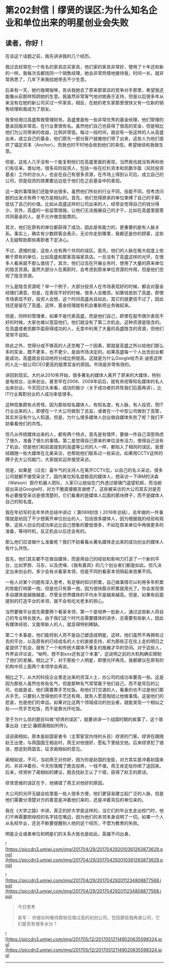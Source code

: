 # 第202封信丨缪贤的误区:为什么知名企业和单位出来的明星创业会失败

## 读者，你好！

在谈这个话题之前，我先讲讲我的几个经历。

我过去经常在一个有名的家具店买家具，他们家的家具非常好，使用了十年还和新的一样。我每次去都找同一个销售经理，她会非常热情地接待我，时间一长，就非常熟悉了，几年下来我给她带去不少生意。

后来有一天，她约我喝咖啡，告诉我她去了原来那家店的竞争对手那里，希望我还能像从前那样照顾她的生意。我虽然非常客气地对她表示支持，但是以后很多年从来没有在她的新公司买过一件家具，相反，在她的老东家那里很快又有一位新的销售经理和我成为了朋友。

我曾经用过高盛帮我管理财务。高盛里面有一些非常优秀的基金经理，他们管理的基金回报非常高，在行业里很有名。虽然他们自己也获得了很高的奖金，但是相比他们为公司带来的收益，比例非常低。每过一段时间，就会有一些这样的人从高盛出来，成立自己的基金，他们原先一部分客户就被他们带了出来，这些人为他们提供了锚定资本（Anchor）。而我也时不时地会收到他们的来信，希望继续和我做生意。

但是，这些人几乎没有一个能复制他们在高盛里面的表现，当然我也就没有再和他们有往来。类似地，很多风险投资人，包括一些在红杉资本和凯鹏华盈（风险投资基金）工作的合伙人，也会在自己有很多资源，在市场上得到认可后，成立自己的公司，但是投资的效果要远远低于他们在之前基金中的表现。

这一类的事情我们还能举出很多。虽然他们所处的行业不同，技能不同，但考虑问题的出发点有两个地方是相似的。首先，他们觉得原来的单位束缚了自己的手脚，低估了自己的价值。比如从高盛这样的公司出来的人，经常会觉得自己的钱分得少。另外，高盛的一些监管措施，让他们无法施展自己的才干，比如在高盛里面管共同基金的人，是不允许做空股票的。

其次，他们在原有的单位都获得了成功，因此是有能力的，更重要的是有人脉关系。事实上，确实有少数顾客会表示，无论你走到哪里，我都还是你的顾客，这些人无疑帮助那些离职者下定决心。

不过，遗憾的是，这些人也有两个共同的误区。首先，他们的人脉在极大程度上依赖于原有的单位，比如高盛和那家高端家具店。一旦没有了高盛这样的光环，在很多人看来就不那么值钱了。其次，他们过去在开展业务时，使用了大量的原来单位的隐含资源。虽然大部分人在离职时，会考虑到原来单位资源的作用，但是他们忽视了隐含资源。

什么是隐含资源呢？举一个例子，大部分投资人在市场表现好的时候，都会对基金经理们满意。但是，在表现不好的时候，很多人会撤资。如果钱放到了高盛，即使市场表现不好，投资人会想，这个时间高盛尚且如此，其它的就更信不过了，因此钱还是留在了高盛。这样，基金经理就有机会重新把业务做起来。

但是，同样的管理者，如果不是代表高盛，而是他们自己，即使在股市偶尔表现不好的时候，大家也难以宽容他们，他们就没有了第二次机会。这种资源是隐含的。在高盛或者凯鹏华盈获得成功的人，无意中利用了大量的高盛隐含的资源，但他们常常不自知。

除此之外，觉得分成不够高的人还忽略了一个因素，那就是高盛之所以给他们那么多的奖金，既不更多，也不更少，是由市场决定的。如果高盛每一个人出去创业都能成功，高盛就会自动地将分成比例提高。这就是为什么Google给杰夫·迪恩这样的人比一般公司CEO更高的股票奖金的原因。市场是非常有效的。

讲回到现实。大约从2010年开始，很多著名的媒体人离开了原来的大媒体，特别是电视台，出来创业。甚至早在2008、2009年前后，就有央视等知名媒体的名人出来创业。今天回过头来看，成功的极少（关于成功者的共性我们后面再讲），比IT行业离职创业的人成功率低很多。

这种现象颇有点奇怪，因为那些知名媒体人，有知名度，有人脉，有人投资，而IT行业出来的人，即便在一个大公司做到了总监，或者在一个中型公司做到了高管，其实并没有什么人知道。但是，为什么很多媒体人创业做自媒体失败了呢？我们不妨看看他们的共性。

但凡从传统媒体出来的人，都有两个特点，首先是有情怀，要做一件自己深思熟虑了很久，准备了很久的事情。第二是觉得自己原来的单位没有活力，使得自己没有了机会。但是他们和前面提到的高盛等公司的人一样，都陷入了相同的误区。我曾经跟随一些大媒体在北美采访，也帮助他们联系过一些采访。如果用CCTV这样的牌子去大公司敲门，大家就欢迎并接受采访。

但是，如果是（过去）最牛气的主持人在离开CCTV后，以自己的名义采访，很多公司就都不接受采访了。国内某位知名度极高的媒体人，想采访一下IBM的沃森（Watson）医疗机器人团队，人家只让她站在门外透过玻璃门遥望机柜，而当她提出采访Google时，对方干脆直接婉言谢绝了。这些被采访的大公司其实对是否有必要接受采访是很清楚的，它们看重的是媒体人后面的那块牌子，而不是媒体人自己的知名度。

我在年初写的去年年终总结中讲过（ 第089封信丨2016年总结），去年做的一件事情就是劝回了不少想离开单位创业的人，包括很多媒体人，因为根据我的经验和观察，这些人创业的成功率远比自己想象的要低很多，不如在原来单位中再做更多的准备，等待时机，反正机会以后还会有的。

那么他们应该做什么准备呢？我们不妨看看从著名媒体走出来的成功创业的媒体人有什么共性。

首先，他们其实都不在做自媒体，而是用自己的经验和影响力打造了一个新的平台，比如罗胖、马东，以及虎嗅、《我有嘉宾》的几个创业者们都是如此。但凡决定出来创业的，多少会有点看家本领，但是不同的看家本领用起来效果不同。

一些人对某个问题有深入思考，有足够的知识积累，自己做事情可以利用多年积累的势能打响第一炮，但是也只有第一炮，因为很快那点积累就用光了。你会发现很多自媒体是越做越差，尽管全世界媒体的平均水平是越来越高。但是，如果有前面提到的打造平台的本领，就不会有吃光老本的担心。

当然要做平台首先需要两个看家本领，第一个是培养一批新人，通过这些新人将自己的专业特长放大。由于我们这个时代总需要媒体的进步，总需要有些新人，因此有媒体经验，又能带新人的人，就显得特别稀缺。

第二个本事是，他们能将别人而不是自己塑造成明星。这样，他们虽然不再拥有过去的平台，以及原有的已经成名的人士的直接支持，却为那些正在往上走的明日之星提供了机会，就有了一个和传统大媒体不重复的施展才华的空间。对于这些人，外界会评论说，“呦呵，想不到xxx还有这个本事”，这说明之前的大机构确实限制了他们的发展。相比之下，对于那些个人明星，即便光环再亮，我都建议在原有的机构中将上面两个本领学会再说。

相比之下，从大的科技企业里走出来的资深人士，办公司的成功率要高一些。这是因为那些人虽然也有些名气，但是那种名气常常属于他们自己，而不是背后的公司，也就是说，他们需要靠手艺吃饭。和他们打交道的人，看重的也不过是他们那点手艺。只要别人觉得他的手艺还有用，就有人愿意掏钱让他做事情。这是他们的悲哀，也是他们的幸运。如果对比这两个领域成功的创业者，就能发现一个相似之处——凭手艺吃饭，而不是靠光环吃饭。

至于为什么信的题目叫做“缪贤的误区”，就要讲讲一个战国时期的故事了，这个故事出自《史记·廉颇蔺相如列传》。

话说蔺相如，原本是赵国宦者令（主管宦官内侍的头目）缪贤的门客。缪贤在跟随赵王出使，与燕国国王相会时，燕王对他很好，愿私下里结交他。后来缪贤犯了错误，想逃到燕国去，征求蔺相如的意见。

蔺相如说，不可，当初燕王对你好，因为你是赵国的宠臣，对方其实是冲着赵国来的，并非冲着你，今天你落魄了跑去投奔，一钱不值，燕王肯定给你绑了送回来。后来，缪贤听了蔺相如的建议，跑去找赵王认了个错，获得了赵王的原谅。

缪贤思维的误区在于，他搞错了燕王对他好的原因。

大公司的光环无疑会给里面一些人很多方便，他们更容易建立起广泛的人脉，但是他们需要分清楚对方的善意是冲着他们来的，还是冲着背后的单位来的。

我在《大学之路》中讲，真正的好大学是这样的，当它们的毕业生走出校门时，他们不再需要把母校的名字挂在嘴边，因为他们的本领本身说明了一切。如果一个人从名校毕业，还总不断要提醒别人他的这个经历，不啻为教育的失败。

明星企业或者单位和明星们的关系大抵也是如此。英雄不问出身。

![https://piccdn3.umiwi.com/img/201704/29/201704292010361263873629.png](https://piccdn3.umiwi.com/img/201704/29/201704292010361263873629.png)

![https://piccdn3.umiwi.com/img/201704/29/201704292011234808877568.jpg](https://piccdn3.umiwi.com/img/201704/29/201704292011234808877568.jpg)

> 今日思考
> 
> 吴军： 你是如何看待那些估值过高的初创公司，包括那些独角兽公司，它们是否有很多水分？

![https://piccdn3.umiwi.com/img/201705/12/201705121149020635598324.jpg](https://piccdn3.umiwi.com/img/201705/12/201705121149020635598324.jpg)

---
